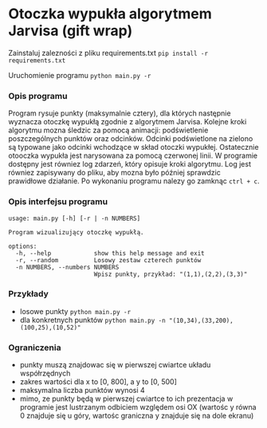 # Otoczka wypukła algorytmem Jarvisa (gift wrap)

Zainstaluj zalezności z pliku requirements.txt
`pip install -r requirements.txt`

Uruchomienie programu
`python main.py -r`


### Opis programu

Program rysuje punkty (maksymalnie cztery), dla których następnie wyznacza otoczkę wypukłą zgodnie z algorytmem Jarvisa.
Kolejne kroki algorytmu mozna śledzic za pomocą animacji: podświetlenie poszczególnych punktów oraz odcinków. 
Odcinki podświetlone na zielono są typowane jako odcinki wchodzące w skład otoczki wypukłej. 
Ostatecznie otooczka wypukła jest narysowana za pomocą czerwonej linii.
W programie dostępny jest równiez log zdarzeń, który opisuje kroki algorytmu. Log jest równiez zapisywany do pliku, aby mozna było później sprawdzic prawidłowe działanie.
Po wykonaniu programu nalezy go zamknąc `ctrl + c`.

### Opis interfejsu programu

```
usage: main.py [-h] [-r | -n NUMBERS]

Program wizualizujący otoczkę wypukłą.

options:
  -h, --help            show this help message and exit
  -r, --random          Losowy zestaw czterech punktów
  -n NUMBERS, --numbers NUMBERS
                        Wpisz punkty, przykład: "(1,1),(2,2),(3,3)"
```

### Przykłady
- losowe punkty `python main.py -r`
- dla konkretnych punktów `python main.py -n "(10,34),(33,200),(100,25),(10,52)"`

### Ograniczenia
- punkty muszą znajdowac się w pierwszej cwiartce układu współrzędnych
- zakres wartości dla x to [0, 800], a y to [0, 500]
- maksymalna liczba punktów wynosi 4
- mimo, ze punkty będą w pierwszej cwiartce to ich prezentacja w programie jest lustrzanym odbiciem względem osi OX (wartośc y równa 0 znajduje się u góry, wartośc graniczna y znajduje się na dole ekranu)
